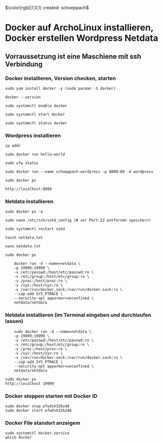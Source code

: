 $\color[rgb]{1,0,1} created: schoeppach$

# Docker auf ArchoLinux installieren, Docker erstellen Wordpress Netdata

## Vorraussetzung ist eine Maschiene mit ssh Verbindung


### Docker installieren, Version checken, starten

	sudo yum install docker -y (sudo pacman -S docker)

	docker --version

	sudo systemctl enable docker

	sudo systemctl start docker

	sudo systemctl status docker
	
### Wordpress installieren

	ip addr
	
	sudo docker run hello-world
	
	sudo ufw status
	
	sudo docker run --name schoeppach-wordpress -p 8080:80 -d wordpress
	
	sudo docker ps
	
	http://localhost:8080

### Netdata installieren
	
	sudo docker ps -a
	
	sudo nano /etc/ssh/sshd_config (# vor Port 22 entfernen speichern)
	
	sudo systemctl restart sshd
	
	touch netdata.txt
	
	nano netdata.txt
	
	sudo docker ps
	
		docker run -d --name=netdata \
		-p 19999:19999 \
		-v /etc/passwd:/host/etc/passwd:ro \
		-v /etc/group:/host/etc/group:ro \
		-v /proc:/host/proc:ro \
		-v /sys:/host/sys:ro \
		-v /var/run/docker.sock:/var/run/docker.sock:ro \
		--cap-add SYS_PTRACE \
		--security-opt apparmor=unconfined \
		netdata/netdata
		
### Netdata installieren (im Terminal eingeben und durchlaufen lassen)

		sudo docker run -d --name=netdata \
		-p 19999:19999 \
		-v /etc/passwd:/host/etc/passwd:ro \
		-v /etc/group:/host/etc/group:ro \
		-v /proc:/host/proc:ro \
		-v /sys:/host/sys:ro \
		-v /var/run/docker.sock:/var/run/docker.sock:ro \
		--cap-add SYS_PTRACE \
		--security-opt apparmor=unconfined \
		netdata/netdata
		
	sudo docker ps
	http://localhost 19999

### Docker stoppen starten mit Docker ID

	sudo docker stop efwdsk326z48
	sudo docker start efwdsk326z48

### Docker File standort anzeigem

	sudo systemctl docker.service
	which docker

